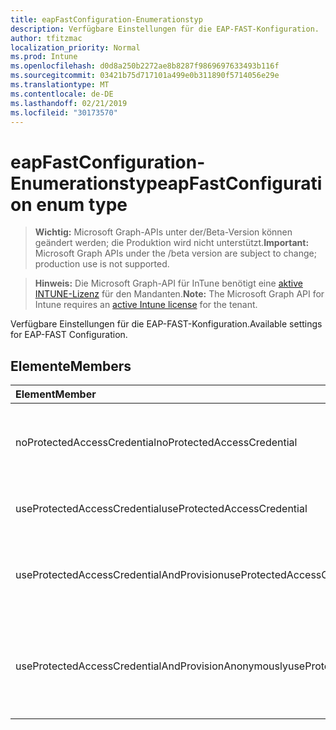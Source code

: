 ```yaml
---
title: eapFastConfiguration-Enumerationstyp
description: Verfügbare Einstellungen für die EAP-FAST-Konfiguration.
author: tfitzmac
localization_priority: Normal
ms.prod: Intune
ms.openlocfilehash: d0d8a250b2272ae8b8287f9869697633493b116f
ms.sourcegitcommit: 03421b75d717101a499e0b311890f5714056e29e
ms.translationtype: MT
ms.contentlocale: de-DE
ms.lasthandoff: 02/21/2019
ms.locfileid: "30173570"
---
```

# <a name="eapfastconfiguration-enum-type"></a><span data-ttu-id="ad6dd-103">eapFastConfiguration-Enumerationstyp</span><span class="sxs-lookup"><span data-stu-id="ad6dd-103">eapFastConfiguration enum type</span></span>

> <span data-ttu-id="ad6dd-104">**Wichtig:** Microsoft Graph-APIs unter der/Beta-Version können geändert werden; die Produktion wird nicht unterstützt.</span><span class="sxs-lookup"><span data-stu-id="ad6dd-104">**Important:** Microsoft Graph APIs under the /beta version are subject to change; production use is not supported.</span></span>

> <span data-ttu-id="ad6dd-105">**Hinweis:** Die Microsoft Graph-API für InTune benötigt eine [aktive INTUNE-Lizenz](https://go.microsoft.com/fwlink/?linkid=839381) für den Mandanten.</span><span class="sxs-lookup"><span data-stu-id="ad6dd-105">**Note:** The Microsoft Graph API for Intune requires an [active Intune license](https://go.microsoft.com/fwlink/?linkid=839381) for the tenant.</span></span>

<span data-ttu-id="ad6dd-106">Verfügbare Einstellungen für die EAP-FAST-Konfiguration.</span><span class="sxs-lookup"><span data-stu-id="ad6dd-106">Available settings for EAP-FAST Configuration.</span></span>

## <a name="members"></a><span data-ttu-id="ad6dd-107">Elemente</span><span class="sxs-lookup"><span data-stu-id="ad6dd-107">Members</span></span>
|<span data-ttu-id="ad6dd-108">Element</span><span class="sxs-lookup"><span data-stu-id="ad6dd-108">Member</span></span>|<span data-ttu-id="ad6dd-109">Wert</span><span class="sxs-lookup"><span data-stu-id="ad6dd-109">Value</span></span>|<span data-ttu-id="ad6dd-110">Beschreibung</span><span class="sxs-lookup"><span data-stu-id="ad6dd-110">Description</span></span>|
|:---|:---|:---|
|<span data-ttu-id="ad6dd-111">noProtectedAccessCredential</span><span class="sxs-lookup"><span data-stu-id="ad6dd-111">noProtectedAccessCredential</span></span>|<span data-ttu-id="ad6dd-112">0</span><span class="sxs-lookup"><span data-stu-id="ad6dd-112">0</span></span>|<span data-ttu-id="ad6dd-113">Verwenden Sie EAP-FAST ohne Protected Access Credential (PAC).</span><span class="sxs-lookup"><span data-stu-id="ad6dd-113">Use EAP-FAST without Protected Access Credential (PAC).</span></span>|
|<span data-ttu-id="ad6dd-114">useProtectedAccessCredential</span><span class="sxs-lookup"><span data-stu-id="ad6dd-114">useProtectedAccessCredential</span></span>|<span data-ttu-id="ad6dd-115">1</span><span class="sxs-lookup"><span data-stu-id="ad6dd-115">1</span></span>|<span data-ttu-id="ad6dd-116">Verwenden Sie eine PAC (Protected Access Credential).</span><span class="sxs-lookup"><span data-stu-id="ad6dd-116">Use Protected Access Credential (PAC).</span></span>|
|<span data-ttu-id="ad6dd-117">useProtectedAccessCredentialAndProvision</span><span class="sxs-lookup"><span data-stu-id="ad6dd-117">useProtectedAccessCredentialAndProvision</span></span>|<span data-ttu-id="ad6dd-118">2</span><span class="sxs-lookup"><span data-stu-id="ad6dd-118">2</span></span>|<span data-ttu-id="ad6dd-119">Verwenden Sie eine PAC (Protected Access Credential) und eine PAC.</span><span class="sxs-lookup"><span data-stu-id="ad6dd-119">Use Protected Access Credential (PAC) and Provision PAC.</span></span>|
|<span data-ttu-id="ad6dd-120">useProtectedAccessCredentialAndProvisionAnonymously</span><span class="sxs-lookup"><span data-stu-id="ad6dd-120">useProtectedAccessCredentialAndProvisionAnonymously</span></span>|<span data-ttu-id="ad6dd-121">3</span><span class="sxs-lookup"><span data-stu-id="ad6dd-121">3</span></span>|<span data-ttu-id="ad6dd-122">Verwenden Sie Protected Access Credential (PAC), Provision PAC, und tun Sie dies anonym.</span><span class="sxs-lookup"><span data-stu-id="ad6dd-122">Use Protected Access Credential (PAC), Provision PAC, and do so anonymously.</span></span>|




